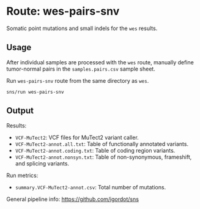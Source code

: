 # Route: wes-pairs-snv

Somatic point mutations and small indels for the `wes` results.

## Usage

After individual samples are processed with the `wes` route,
manually define tumor-normal pairs in the `samples.pairs.csv` sample sheet.

Run `wes-pairs-snv` route from the same directory as `wes`.

```
sns/run wes-pairs-snv
```

## Output

Results:

* `VCF-MuTect2`: VCF files for MuTect2 variant caller.
* `VCF-MuTect2-annot.all.txt`: Table of functionally annotated variants.
* `VCF-MuTect2-annot.coding.txt`: Table of coding region variants.
* `VCF-MuTect2-annot.nonsyn.txt`: Table of non-synonymous, frameshift, and splicing variants.

Run metrics:

* `summary.VCF-MuTect2-annot.csv`: Total number of mutations.

General pipeline info: https://github.com/igordot/sns
